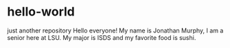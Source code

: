 # hello-world
just another repository 
Hello everyone!
My name is Jonathan Murphy, I am a senior here at LSU. My major is ISDS and my favorite food is sushi. 
